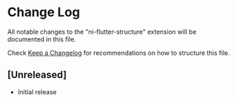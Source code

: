 # Change Log

All notable changes to the "ni-flutter-structure" extension will be documented in this file.

Check [Keep a Changelog](http://keepachangelog.com/) for recommendations on how to structure this file.

## [Unreleased]

- Initial release